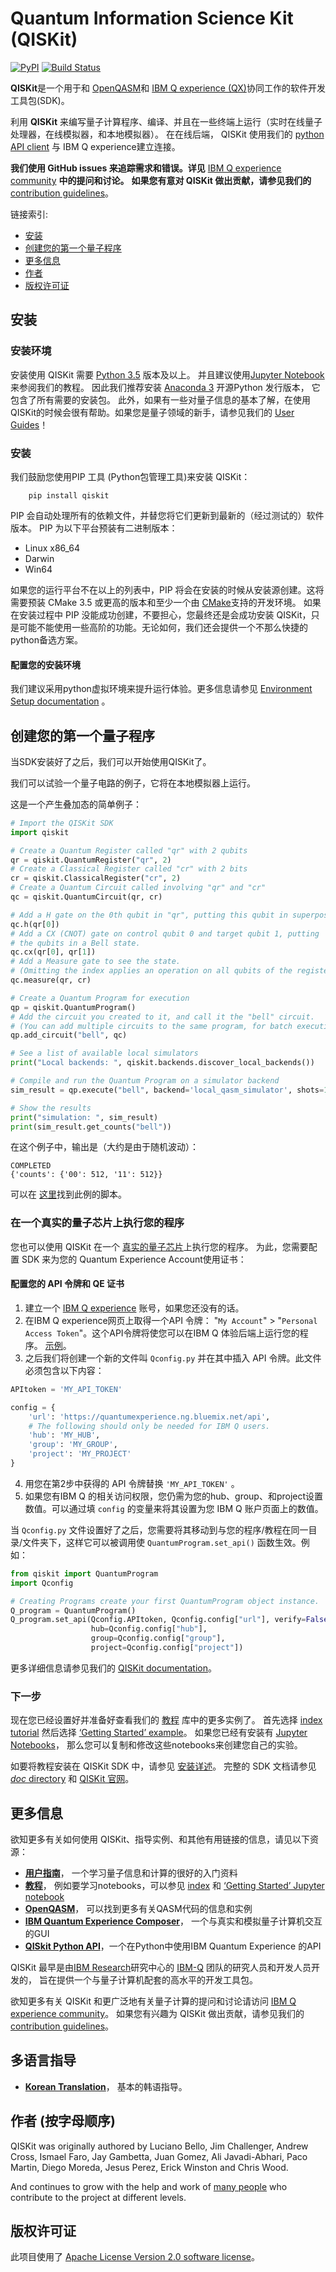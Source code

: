 ﻿# Quantum Information Science Kit (QISKit)

[![PyPI](https://img.shields.io/pypi/v/qiskit.svg)](https://pypi.python.org/pypi/qiskit)
[![Build Status](https://travis-ci.org/QISKit/qiskit-core.svg?branch=master)](https://travis-ci.org/QISKit/qiskit-core)

**QISKit**是一个用于和 [OpenQASM](https://github.com/QISKit/qiskit-openqasm)和
[IBM Q experience (QX)](https://quantumexperience.ng.bluemix.net/)协同工作的软件开发工具包(SDK)。

利用 **QISKit** 来编写量子计算程序、编译、并且在一些终端上运行（实时在线量子处理器，在线模拟器，和本地模拟器）。 在在线后端， QISKit 使用我们的 [python API client](https://github.com/QISKit/qiskit-api-py)
与 IBM Q experience建立连接。

**我们使用 GitHub issues 来追踪需求和错误。详见**
[IBM Q experience community](https://quantumexperience.ng.bluemix.net/qx/community) **中的提问和讨论。**
**如果您有意对 QISKit 做出贡献，请参见我们的**
[contribution guidelines](https://github.com/QISKit/qiskit-core/blob/master/.github/CONTRIBUTING.rst)。

链接索引:

* [安装](#安装)
* [创建您的第一个量子程序](#创建您的第一个量子程序)
* [更多信息](#更多信息)
* [作者](#作者-按字母顺序)
* [版权许可证](#版权许可证)

## 安装

### 安装环境

安装使用 QISKit 需要 [Python 3.5](https://www.python.org/downloads/) 版本及以上。 并且建议使用[Jupyter Notebook](https://jupyter.readthedocs.io/en/latest/install.html) 来参阅我们的教程。
因此我们推荐安装 [Anaconda 3](https://www.continuum.io/downloads)
开源Python 发行版本， 它包含了所有需要的安装包。
此外，如果有一些对量子信息的基本了解，在使用
QISKit的时候会很有帮助。如果您是量子领域的新手，请参见我们的
[User Guides](https://github.com/QISKit/ibmqx-user-guides)！

### 安装

我们鼓励您使用PIP 工具 (Python包管理工具)来安装 QISKit：
```
    pip install qiskit
```
PIP 会自动处理所有的依赖文件，并替您将它们更新到最新的（经过测试的）软件版本。
PIP 为以下平台预装有二进制版本：

* Linux x86_64
* Darwin
* Win64

如果您的运行平台不在以上的列表中，PIP 将会在安装的时候从安装源创建。这将需要预装 CMake 3.5 或更高的版本和至少一个由 [CMake](https://cmake.org/cmake/help/v3.5/manual/cmake-generators.7.html)支持的开发环境。
如果在安装过程中 PIP 没能成功创建，不要担心，您最终还是会成功安装 QISKit，只是可能不能使用一些高阶的功能。无论如何，我们还会提供一个不那么快捷的python备选方案。


#### 配置您的安装环境

我们建议采用python虚拟环境来提升运行体验。更多信息请参见
[Environment Setup documentation](https://github.com/QISKit/qiskit-core/blob/master/doc/install.rst#3.1-Setup-the-environment) 。

## 创建您的第一个量子程序

当SDK安装好了之后，我们可以开始使用QISKit了。

我们可以试验一个量子电路的例子，它将在本地模拟器上运行。

这是一个产生叠加态的简单例子：

```python
# Import the QISKit SDK
import qiskit

# Create a Quantum Register called "qr" with 2 qubits
qr = qiskit.QuantumRegister("qr", 2)
# Create a Classical Register called "cr" with 2 bits
cr = qiskit.ClassicalRegister("cr", 2)
# Create a Quantum Circuit called involving "qr" and "cr"
qc = qiskit.QuantumCircuit(qr, cr)

# Add a H gate on the 0th qubit in "qr", putting this qubit in superposition.
qc.h(qr[0])
# Add a CX (CNOT) gate on control qubit 0 and target qubit 1, putting
# the qubits in a Bell state.
qc.cx(qr[0], qr[1])
# Add a Measure gate to see the state.
# (Omitting the index applies an operation on all qubits of the register(s))
qc.measure(qr, cr)

# Create a Quantum Program for execution
qp = qiskit.QuantumProgram()
# Add the circuit you created to it, and call it the "bell" circuit.
# (You can add multiple circuits to the same program, for batch execution)
qp.add_circuit("bell", qc)

# See a list of available local simulators
print("Local backends: ", qiskit.backends.discover_local_backends())

# Compile and run the Quantum Program on a simulator backend
sim_result = qp.execute("bell", backend='local_qasm_simulator', shots=1024, seed=1)

# Show the results
print("simulation: ", sim_result)
print(sim_result.get_counts("bell"))
```

在这个例子中，输出是（大约是由于随机波动）：
```
COMPLETED
{'counts': {'00': 512, '11': 512}}
```
可以在 [这里](https://github.com/QISKit/qiskit-core/blob/master/examples/python/hello_quantum.py)找到此例的脚本。

### 在一个真实的量子芯片上执行您的程序

您也可以使用 QISKit 在一个
[真实的量子芯片](https://github.com/QISKit/ibmqx-backend-information)上执行您的程序。
为此，您需要配置 SDK 来为您的 Quantum Experience Account使用证书：

#### 配置您的 API 令牌和 QE 证书

1. 建立一个 [IBM Q experience](https://quantumexperience.ng.bluemix.net)
   账号，如果您还没有的话。
2. 在IBM Q experience网页上取得一个API 令牌： "`My Account`" >
   "`Personal Access Token`"。这个API令牌将使您可以在IBM Q 体验后端上运行您的程序。
   [示例](https://github.com/QISKit/qiskit-core/blob/master/doc/example_real_backend.rst)。
3. 之后我们将创建一个新的文件叫 `Qconfig.py` 并在其中插入 API 令牌。此文件必须包含以下内容：
```python
APItoken = 'MY_API_TOKEN'

config = {
    'url': 'https://quantumexperience.ng.bluemix.net/api',
    # The following should only be needed for IBM Q users.
    'hub': 'MY_HUB',
    'group': 'MY_GROUP',
    'project': 'MY_PROJECT'
}
```
4. 用您在第2步中获得的 API 令牌替换 `'MY_API_TOKEN'` 。
5. 如果您有IBM Q 的相关访问权限，您仍需为您的hub、group、和project设置数值。可以通过填 `config` 的变量来将其设置为您 IBM Q 账户页面上的数值。

当 `Qconfig.py` 文件设置好了之后，您需要将其移动到与您的程序/教程在同一目录/文件夹下，这样它可以被调用使 `QuantumProgram.set_api()` 函数生效。例如：
```python
from qiskit import QuantumProgram
import Qconfig

# Creating Programs create your first QuantumProgram object instance.
Q_program = QuantumProgram()
Q_program.set_api(Qconfig.APItoken, Qconfig.config["url"], verify=False,
                  hub=Qconfig.config["hub"],
                  group=Qconfig.config["group"],
                  project=Qconfig.config["project"])
```

更多详细信息请参见我们的
[QISKit documentation](https://www.qiskit.org/documentation/)。

### 下一步

现在您已经设置好并准备好查看我们的
[教程](https://github.com/QISKit/qiskit-tutorial) 库中的更多实例了。 首先选择
[index tutorial](https://github.com/QISKit/qiskit-tutorial/blob/master/index.ipynb) 然后选择 [‘Getting Started’ example](https://github.com/QISKit/qiskit-tutorial/blob/002d054c72fc59fc5009bb9fa0ee393e15a69d07/1_introduction/getting_started.ipynb)。
如果您已经有安装有 [Jupyter Notebooks](https://jupyter.readthedocs.io/en/latest/install.html)，
那么您可以复制和修改这些notebooks来创建您自己的实验。

如要将教程安装在 QISKit SDK 中，请参见
[安装详述](https://github.com/QISKit/qiskit-core/blob/master/doc/install.rst#Install-Jupyter-based-tutorials)。 完整的 SDK
文档请参见 [*doc* directory](https://github.com/QISKit/qiskit-core/blob/master/doc/qiskit.rst) 和
[QISKit 官网](https://www.qiskit.org/documentation)。

## 更多信息

欲知更多有关如何使用 QISKit、指导实例、和其他有用链接的信息，请见以下资源：

* **[用户指南](https://github.com/QISKit/ibmqx-user-guides)**，
  一个学习量子信息和计算的很好的入门资料
* **[教程](https://github.com/QISKit/qiskit-tutorial)**，
  例如要学习notebooks，可以参见 [index](https://github.com/QISKit/qiskit-tutorial/blob/master/index.ipynb) 和 [‘Getting Started’ Jupyter notebook](https://github.com/QISKit/qiskit-tutorial/blob/002d054c72fc59fc5009bb9fa0ee393e15a69d07/1_introduction/getting_started.ipynb)
* **[OpenQASM](https://github.com/QISKit/openqasm)**，
  可以找到更多有关QASM代码的信息和实例
* **[IBM Quantum Experience Composer](https://quantumexperience.ng.bluemix.net/qx/editor)**，
  一个与真实和模拟量子计算机交互的GUI
* **[QISkit Python API](https://github.com/QISKit/qiskit-api-py)**，一个在Python中使用IBM Quantum Experience 的API


QISKit 最早是由[IBM Research](http://www.research.ibm.com/)研究中心的
[IBM-Q](http://www.research.ibm.com/ibm-q/) 团队的研究人员和开发人员开发的，
旨在提供一个与量子计算机配套的高水平的开发工具包。

欲知更多有关 QISKit 和更广泛地有关量子计算的提问和讨论请访问 [IBM Q experience community](https://quantumexperience.ng.bluemix.net/qx/community)。 如果您有兴趣为 QISKit 做出贡献，请参见我们的 [contribution guidelines](https://github.com/QISKit/qiskit-core/blob/master/.github/CONTRIBUTING.rst)。

## 多语言指导

* **[Korean Translation](https://github.com/QISKit/qiskit-core/blob/master/doc/ko/README.md)**， 基本的韩语指导。

## 作者 (按字母顺序)

QISKit was originally authored by
Luciano Bello, Jim Challenger, Andrew Cross, Ismael Faro, Jay Gambetta, Juan Gomez,
Ali Javadi-Abhari, Paco Martin, Diego Moreda, Jesus Perez, Erick Winston and Chris Wood.

And continues to grow with the help and work of [many people](https://github.com/QISKit/qiskit-core/tree/master/CONTRIBUTORS.md) who contribute
to the project at different levels.

## 版权许可证

此项目使用了 [Apache License Version 2.0 software license](https://www.apache.org/licenses/LICENSE-2.0)。
